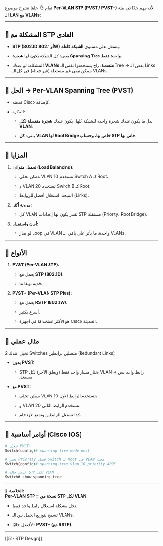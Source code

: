تمام 👌 خلينا نشرح موضوع **Per-VLAN STP (PVST / PVST+)** لأنه مهم جدًا في بيئة الـ **LAN مع VLANs**:

---

## 📌 المشكلة مع STP العادي

- **STP (802.1D أو 802.1W)** يشتغل على مستوى **الشبكة كاملة**.
    
- يعني: كل الشبكة يكون لها **شجرة Spanning Tree واحدة فقط**.
    
- المشكلة: لو عندك **VLANs متعددة**، راح يستخدموا نفس الـ Tree → بعض الـ Links ممكن تبقى غير مستغلة (غير فعالة) في كل الـ VLANs.
    

---

## 📌 الحل → Per-VLAN Spanning Tree (PVST)

- قدمته Cisco كإضافة.
    
- الفكرة:
    
    - بدل ما يكون عندك شجرة واحدة للشبكة كلها، يكون عندك **شجرة منفصلة لكل VLAN**.
        
    - يعني: **كل VLAN لها Root Bridge خاص بها، وحساب STP خاص بها**.
        

---

## 📌 المزايا

1. **تحميل متوازن (Load Balancing):**
    
    - ممكن تخلي VLAN 10 تستخدم Switch A كـ Root،
        
    - و VLAN 20 تستخدم Switch B كـ Root.
        
    - النتيجة: استغلال أفضل للروابط (Links).
        
2. **مرونة أكثر:**
    
    - كل VLAN تقدر يكون لها إعدادات STP مستقلة (Priority، Root Bridge).
        
3. **أمان واستقرار:**
    
    - لو صار Loop في VLAN واحدة، ما يأثر على باقي الـ VLANs.
        

---

## 📌 الأنواع

1. **PVST (Per-VLAN STP):**
    
    - يعمل مع **STP (802.1D)**.
        
    - قديم نوعًا ما.
        
2. **PVST+ (Per-VLAN STP Plus):**
    
    - يعمل مع **RSTP (802.1W)**.
        
    - أسرع بكثير.
        
    - هو الأكثر استخدامًا في أجهزة Cisco الحديثة.
        

---

## 📌 مثال عملي

تخيل عندك 2 Switches متصلين برابطين (Redundant Links):

- **بدون PVST:**
    
    - STP يختار مسار واحد فقط (ويغلق الآخر) لكل VLAN → رابط واحد بس مستغل.
        
- **مع PVST:**
    
    - ممكن تخلي VLAN 10 تستخدم الرابط الأول،
        
    - و VLAN 20 تستخدم الرابط الثاني.
        
    - كذا تستغل الرابطين وتمنع الازدحام.
        

---

## 📌 أوامر أساسية (Cisco IOS)

```bash
# تفعيل PVST+
Switch(config)# spanning-tree mode pvst

# تغيير Priority لعمل Switch كـ Root في VLAN معينة
Switch(config)# spanning-tree vlan 10 priority 4096

# عرض حالة STP لكل VLAN
Switch# show spanning-tree
```

---

🔹 **الخلاصة:**  
**Per-VLAN STP = نسخة من STP لكل VLAN**

- تحل مشكلة استغلال رابط واحد فقط.
    
- تسمح بتوزيع الحمل بين الـ VLANs.
    
- الأفضل حاليًا: **PVST+ (مع RSTP)**.
    

---

[[51- STP Design]]